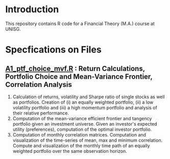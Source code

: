 # Introduction 

This repository contains R code for a Financial Theory (M.A.) course at UNISG.

# Specfications on Files

## [A1_ptf_choice_mvf.R](https://github.com/nathaliemayor/Financial_Theory/blob/main/A1_PTF_choice_MVF.R) : Return Calculations, Portfolio Choice and Mean-Variance Frontier, Correlation Analysis

1. Calculation of returns, volatility and Sharpe ratio of single stocks as well as portfolios. Creation of (i) an equally weighted portfolio, (ii) a low volatility portfolio and (iii) a high momentum portfolio and analysis of their relative performance. 
2. Computation of the mean-variance efficient frontier and tangency portfolio given an investment universe. Given an investor's expected utility (preferences), computation of the optimal investor portfolio.
3. Computation of monthly correlation matrices. Computation and visualization of the time-series of mean, max and minimum correlation. Compute and visualization of the monthly time path of an equally weighted portfolio over the same observation horizon.
